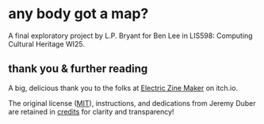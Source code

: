 # any body got a map?

A final exploratory project by L.P. Bryant for Ben Lee in LIS598: Computing Cultural Heritage WI25.

## thank you & further reading

A big, delicious thank you to the folks at [Electric Zine Maker](https://alienmelon.itch.io/electric-zine-maker) on itch.io.

The original license ([MIT]([url](https://github.com/jeremyoduber/EZM-Reader/blob/main/LICENSE))), instructions, and dedications from Jeremy Duber are retained in [credits](credits) for clarity and transparency!
